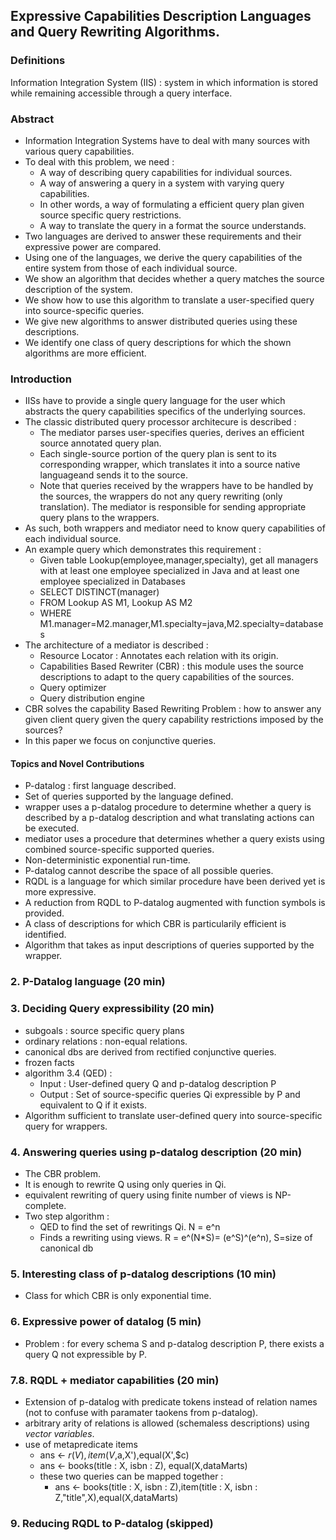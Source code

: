 ## Expressive Capabilities Description Languages and Query Rewriting Algorithms. ##

### Definitions ###
Information Integration System (IIS) : system in which information is stored while remaining accessible through a query interface. 

### Abstract ###
 - Information Integration Systems have to deal with many sources with various query capabilities.
 - To deal with this problem, we need :
   - A way of describing query capabilities for individual sources.
   - A way of answering a query in a system with varying query capabilities. 
   - In other words, a way of formulating a efficient query plan given source specific query restrictions. 
   - A way to translate the query in a format the source understands.
 - Two languages are derived to answer these requirements and their expressive power are compared.
 - Using one of the languages, we derive the query capabilities of the entire system from those of each individual source.
 - We show an algorithm that decides whether a query matches the source description of the system.
 - We show how to use this algorithm to translate a user-specified query into source-specific queries.
 - We give new algorithms to answer distributed queries using these descriptions.
 - We identify one class of query descriptions for which the shown algorithms are more efficient.
 
### Introduction ###

 - IISs have to provide a single query language for the user which abstracts the query capabilities specifics of the underlying sources.
 - The classic distributed query processor architecure is described :
   - The mediator parses user-specifies queries, derives an efficient source annotated query plan.
   - Each single-source portion of the query plan is sent to its corresponding wrapper, which translates it into a source native languageand sends it to the source.
   - Note that queries received by the wrappers have to be handled by the sources, the wrappers do not any query rewriting (only translation). The mediator is responsible for sending appropriate query plans to the wrappers.
 - As such, both wrappers and mediator need to know query capabilities of each individual source.
 - An example query which demonstrates this requirement :
   - Given table Lookup(employee,manager,specialty), get all managers with at least one employee specialized in Java and at least one employee specialized in Databases
   - SELECT DISTINCT(manager)
   - FROM Lookup AS M1, Lookup AS M2
   - WHERE M1.manager=M2.manager,M1.specialty=java,M2.specialty=databases
 - The architecture of a mediator is described :
   - Resource Locator : Annotates each relation with its origin.
   - Capabilities Based Rewriter (CBR) : this module uses the source descriptions to adapt to the query capabilities of the sources.
   - Query optimizer
   - Query distribution engine
 - CBR solves the capability Based Rewriting Problem : how to answer any given client query given the query capability restrictions imposed by the sources?
 - In this paper we focus on conjunctive queries.
 
#### Topics and Novel Contributions ####

 - P-datalog : 	first language described.
  - Set of queries supported by the language defined. 
  - wrapper uses a p-datalog procedure to determine whether a query is described by a p-datalog description and what translating actions can be executed.
  - mediator uses a procedure that determines whether a query exists using combined source-specific supported queries.
  - Non-deterministic exponential run-time.
 - P-datalog cannot describe the space of all possible queries.
 - RQDL is a language for which similar procedure have been derived yet is more expressive.
 - A reduction from RQDL to P-datalog augmented with function symbols is provided.
 - A class of descriptions for which CBR is particularily efficient is identified.
 - Algorithm that takes as input descriptions of queries supported by the wrapper. 
 
### 2. P-Datalog language (20 min) ###

### 3. Deciding Query expressibility (20 min) ###
 - subgoals : source specific query plans
 - ordinary relations : non-equal relations.
 - canonical dbs are derived from rectified conjunctive queries.
 - frozen facts
 - algorithm 3.4 (QED) : 
   - Input : User-defined query Q and p-datalog description P
   - Output : Set of source-specific queries Qi expressible by P and equivalent to Q if it exists.
 - Algorithm sufficient to translate user-defined query into source-specific query for wrappers.

### 4. Answering queries using p-datalog description (20 min) ###
 - The CBR problem.
 - It is enough to rewrite Q using only queries in Qi. 
 - equivalent rewriting of query using finite number of views is NP-complete.
 - Two step algorithm :
   - QED to find the set of rewritings Qi. N = e^n
   - Finds a rewriting using views. R = e^(N*S)= (e^S)^(e^n), S=size of canonical db
   

### 5. Interesting class of p-datalog descriptions (10 min) ###
 - Class for which CBR is only exponential time.

### 6. Expressive power of datalog (5 min) ###
 - Problem : for every schema S and p-datalog description P, there exists a query Q not expressible by P.

### 7.8. RQDL + mediator capabilities (20 min) ###
 - Extension of p-datalog with predicate tokens instead of relation names (not to confuse with paramater taokens from p-datalog).
 - arbitrary arity of relations is allowed (schemaless descriptions) using *vector variables*.
 - use of metapredicate items
   - ans <- $r(V),item(V,$a,X'),equal(X',$c)
   - ans <- books(title : X, isbn : Z), equal(X,dataMarts) 
   - these two queries can be mapped together :
     - ans <- books(title : X, isbn : Z),item(title : X, isbn : Z,"title",X),equal(X,dataMarts)
 

### 9. Reducing RQDL to P-datalog (skipped) ###
